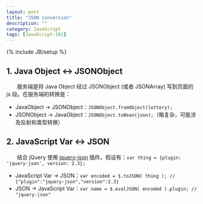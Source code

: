 ```yaml
---
layout: post
title: "JSON conversion"
description: ""
category: JavaScript
tags: [JavaScript-101]
---
```

{% include JB/setup %}

## 1. Java Object <-> JSONObject

　　服务端是将 Java Object 经过 JSONObject (或者 JSONArray) 写到页面的 js 段。在服务端的转换是：

- JavaObject -> JSONObject：`JSONObject.fromObject(lottery);`
- JSONObject -> JavaObject：`JSONObject.toBean(json);`（略复杂，可能涉及反射和类型转换）


## 2. JavaScript Var <-> JSON

　　结合 jQuery 使用 [jquery-json](https://code.google.com/p/jquery-json/ "jquery-json") 插件。假设有：`var thing = {plugin: 'jquery-json', version: 2.3};`

- JavaScript Var -> JSON：`var encoded = $.toJSON( thing ); // {"plugin":"jquery-json","version":2.3} `
- JSON -> JavaScript Var：`var name = $.evalJSON( encoded ).plugin; // "jquery-json"`
